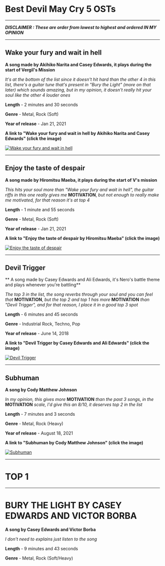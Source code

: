 # Best Devil May Cry 5 OSTs
---
***DISCLAIMER : These are order from lowest to highest and ordered IN MY OPINION***

---

## **Wake your fury and wait in hell**

 **A song made by Akihiko Narita and Casey Edwards, it plays during the start of Vergil's Mission**
 
 *It's at the bottom of the list since it doesn't hit hard than the other 4 in this list, there's a guitar tune that's present in "Bury the Light" (more on that later) which sounds amazing, but in my opinion, it doesn't really hit your soul like the other 4 louder ones*
 
 **Length** - 2 minutes and 30 seconds
 
 **Genre** - Metal, Rock (Soft)
 
 **Year of release** - Jan 21, 2021 
 
 
**A link to "Wake your fury and wait in hell by Akihiko Narita and Casey Edwards" (click the image)**

[![Wake your fury and wait in hell](https://i.imgur.com/CdvY2Q4.jpeg)](https://youtu.be/vt5fpE0bzSY)

---

## **Enjoy the taste of despair**

**A song made by Hiromitsu Maeba, it plays during the start of V's mission**

*This hits your soul more than "Wake your fury and wait in hell", the guitar riffs in this one really gives me* **MOTIVATION**, *but not enough to really make me motivated, for that reason it's at top 4*

**Length** - 1 minute and 55 seconds

**Genre** - Metal, Rock (Soft)

**Year of release** - Jan 21, 2021


**A link to "Enjoy the taste of despair by Hiromitsu Maeba" (click the image)**

[![Enjoy the taste of despair](https://cdn.prime1studio.com/media/catalog/product/cache/1/small_image/460x460/9df78eab33525d08d6e5fb8d27136e95/u/p/upmdmcv-04_face.jpg)](https://www.youtube.com/watch?v=G9PIHlCZ2MA)

---

## **Devil Trigger**

** A song made by Casey Edwards and Ali Edwards, it's Nero's battle theme and plays whenever you're battling**

*The top 3 in the list, the song reverbs through your soul and you can feel that* **MOTIVATION**, *but the top 2 and top 1 has more* **MOTIVATION** *than "Devil Trigger", and for that reason, I place it in a good top 3 spot*

**Length** - 6 minutes and 45 seconds

**Genre** - Industrial Rock, Techno, Pop

**Year of release** - June 14, 2018

**A link to "Devil Trigger by Casey Edwards and Ali Edwards" (click the image)**

[![Devil Trigger](https://i.kym-cdn.com/photos/images/original/001/430/934/6ca.gif)](https://www.youtube.com/watch?v=-WpnPSChVRQ)

---

## **Subhuman**

**A song by Cody Matthew Johnson**

*In my opinion, this gives more* **MOTIVATION** *than the past 3 songs, in the* **MOTIVATION** *scale, I'd give this an 8/10, it deserves top 2 in the list*

**Length** - 7 minutes and 3 seconds

**Genre** - Metal, Rock (Heavy)

**Year of release** - August 18, 2021

**A link to "Subhuman by Cody Matthew Johnson" (click the image)**

[![Subhuman](https://media.tenor.com/eSpkjacQyokAAAAd/dante-devil-may-cry.gif)](https://www.youtube.com/watch?v=jozqnG_32i0)

---

# TOP 1

---

# BURY THE LIGHT BY CASEY EDWARDS AND VICTOR BORBA

**A song by Casey Edwards and Victor Borba**

*I don't need to explains just listen to the song*

**Length** - 9 minutes and 43 seconds

**Genre** - Metal, Rock (Soft/Heavy)

